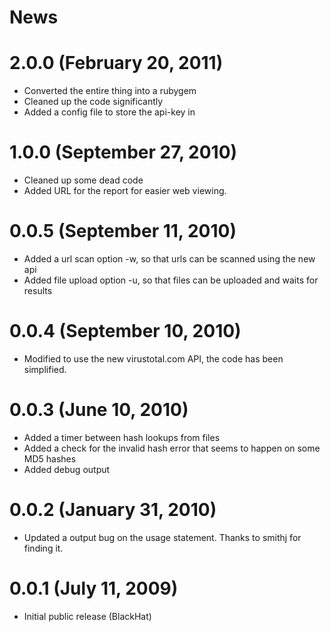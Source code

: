 # News

# 2.0.0 (February 20, 2011)
- Converted the entire thing into a rubygem
- Cleaned up the code significantly
- Added a config file to store the api-key in

# 1.0.0 (September 27, 2010)
- Cleaned up some dead code
- Added URL for the report for easier web viewing.

# 0.0.5 (September 11, 2010)
- Added a url scan option -w, so that urls can be scanned using the new api
- Added file upload option -u, so that files can be uploaded and waits for results

# 0.0.4 (September 10, 2010)
- Modified to use the new virustotal.com API, the code has been simplified.

# 0.0.3 (June 10, 2010)
- Added a timer between hash lookups from files
- Added a check for the invalid hash error that seems to happen on some MD5 hashes
- Added debug output

# 0.0.2 (January  31, 2010)
- Updated a output bug on the usage statement. Thanks to smithj for finding it.

# 0.0.1 (July 11, 2009)
- Initial public release (BlackHat)
